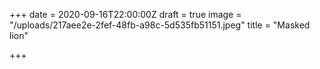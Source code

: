 +++
date = 2020-09-16T22:00:00Z
draft = true
image = "/uploads/217aee2e-2fef-48fb-a98c-5d535fb51151.jpeg"
title = "Masked lion"

+++
